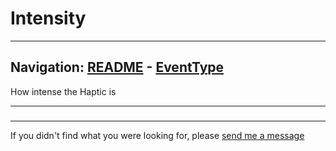# Intensity


---
Navigation: [README](README.md) - [EventType](EventType.md)
---



How intense the Haptic is



---


### 











---

If you didn't find what you were looking for, please [send me a message](mailto:contact+help@haptrix.com)